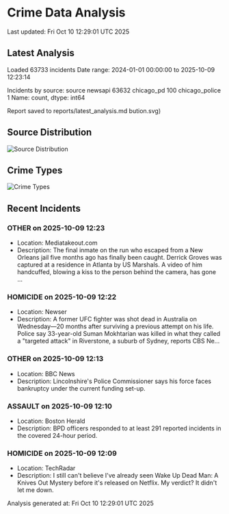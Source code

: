 # Crime Data Analysis
Last updated: Fri Oct 10 12:29:01 UTC 2025

## Latest Analysis

Loaded 63733 incidents
Date range: 2024-01-01 00:00:00 to 2025-10-09 12:23:14

Incidents by source:
source
newsapi           63632
chicago_pd          100
chicago_police        1
Name: count, dtype: int64

Report saved to reports/latest_analysis.md
bution.svg)

## Source Distribution
![Source Distribution](images/source_distribution.svg)

## Crime Types
![Crime Types](images/crime_types.svg)

## Recent Incidents

### OTHER on 2025-10-09 12:23
- Location: Mediatakeout.com
- Description: The final inmate on the run who escaped from a New Orleans jail five months ago has finally been caught. Derrick Groves was captured at a residence in Atlanta by US Marshals. A video of him handcuffed, blowing a kiss to the person behind the camera, has gone …


### HOMICIDE on 2025-10-09 12:22
- Location: Newser
- Description: A former UFC fighter was shot dead in Australia on Wednesday—20 months after surviving a previous attempt on his life. Police say 33-year-old Suman Mokhtarian was killed in what they called a "targeted attack" in Riverstone, a suburb of Sydney, reports CBS Ne…


### OTHER on 2025-10-09 12:13
- Location: BBC News
- Description: Lincolnshire's Police Commissioner says his force faces bankruptcy under the current funding set-up.


### ASSAULT on 2025-10-09 12:10
- Location: Boston Herald
- Description: BPD officers responded to at least 291 reported incidents in the covered 24-hour period.


### HOMICIDE on 2025-10-09 12:09
- Location: TechRadar
- Description: I still can't believe I've already seen Wake Up Dead Man: A Knives Out Mystery before it's released on Netflix. My verdict? It didn't let me down.

Analysis generated at: Fri Oct 10 12:29:01 UTC 2025
